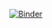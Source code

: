 [![Binder](https://mybinder.org/badge.svg)](https://mybinder.org/v2/gh/cms-opendata-education/cms-jupyter-materials-finnish/master)
